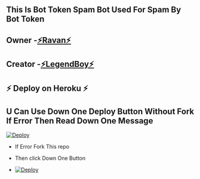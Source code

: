 ## This Is Bot Token Spam Bot Used For Spam By Bot Token 

## Owner -[⚡Ravan⚡](https://t.me/w2h_ravan)
## Creator -[⚡LegendBoy⚡](https://t.me/The_LegendBoy)

## ⚡ Deploy on Heroku ⚡

## U Can Use Down One Deploy Button Without Fork If Error Then Read Down One Message 

[![Deploy](https://www.herokucdn.com/deploy/button.svg)](https://heroku.com/deploy?template=https://github.com/vishalokk/BOTTOKENSPAM.git)

- If Error Fork This repo

- Then click Down One Button 

- [![Deploy](https://telegra.ph/file/1ded5ead2f8cc5828897a.jpg)](https://heroku.com/deploy/)
